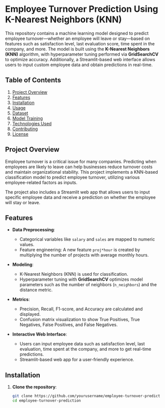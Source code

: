 # Employee Turnover Prediction Using K-Nearest Neighbors (KNN)

This repository contains a machine learning model designed to predict employee turnover—whether an employee will leave or stay—based on features such as satisfaction level, last evaluation score, time spent in the company, and more. The model is built using the **K-Nearest Neighbors (KNN)** algorithm, with hyperparameter tuning performed via **GridSearchCV** to optimize accuracy. Additionally, a Streamlit-based web interface allows users to input custom employee data and obtain predictions in real-time.

## Table of Contents
1. [Project Overview](#project-overview)
2. [Features](#features)
3. [Installation](#installation)
4. [Usage](#usage)
5. [Dataset](#dataset)
6. [Model Training](#model-training)
7. [Technologies Used](#technologies-used)
8. [Contributing](#contributing)
9. [License](#license)

## Project Overview
Employee turnover is a critical issue for many companies. Predicting when employees are likely to leave can help businesses reduce turnover costs and maintain organizational stability. This project implements a KNN-based classification model to predict employee turnover, utilizing various employee-related factors as inputs.

The project also includes a Streamlit web app that allows users to input specific employee data and receive a prediction on whether the employee will stay or leave.

## Features
- **Data Preprocessing**:
  - Categorical variables like `salary` and `sales` are mapped to numeric values.
  - Feature engineering: A new feature `proj*hour` is created by multiplying the number of projects with average monthly hours.
  
- **Modeling**:
  - K-Nearest Neighbors (KNN) is used for classification.
  - Hyperparameter tuning with **GridSearchCV** optimizes model parameters such as the number of neighbors (`n_neighbors`) and the distance metric.

- **Metrics**:
  - Precision, Recall, F1-score, and Accuracy are calculated and displayed.
  - Confusion matrix visualization to show True Positives, True Negatives, False Positives, and False Negatives.

- **Interactive Web Interface**:
  - Users can input employee data such as satisfaction level, last evaluation, time spent at the company, and more to get real-time predictions.
  - Streamlit-based web app for a user-friendly experience.

## Installation

1. **Clone the repository**:

   ```bash
   git clone https://github.com/yourusername/employee-turnover-prediction.git
   cd employee-turnover-prediction
